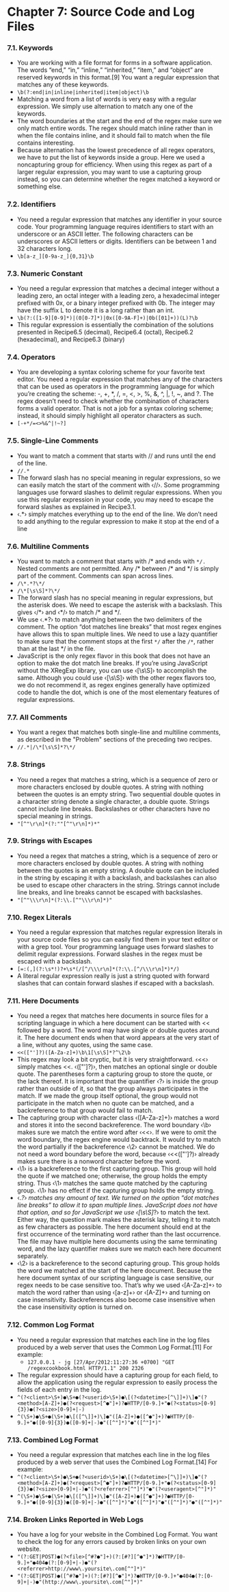 # Chapter 7: Source Code and Log Files

### 7.1. Keywords

- You are working with a file format for forms in a software application. The words “end,” “in,” “inline,” “inherited,” “item,” and “object” are reserved keywords in this format.[9] You want a regular expression that matches any of these keywords.
- `\b(?:end|in|inline|inherited|item|object)\b`
- Matching a word from a list of words is very easy with a regular expression. We simply use alternation to match any one of the keywords. 
- The word boundaries at the start and the end of the regex make sure we only match entire words. The regex should match inline rather than in when the file contains inline, and it should fail to match when the file contains interesting. 
- Because alternation has the lowest precedence of all regex operators, we have to put the list of keywords inside a group. Here we used a noncapturing group for efficiency. When using this regex as part of a larger regular expression, you may want to use a capturing group instead, so you can determine whether the regex matched a keyword or something else.

### 7.2. Identifiers

- You need a regular expression that matches any identifier in your source code. Your programming language requires identifiers to start with an underscore or an ASCII letter. The following characters can be underscores or ASCII letters or digits. Identifiers can be between 1 and 32 characters long.
- `\b[a-z_][0-9a-z_]{0,31}\b`

### 7.3. Numeric Constant

- You need a regular expression that matches a decimal integer without a leading zero, an octal integer with a leading zero, a hexadecimal integer prefixed with 0x, or a binary integer prefixed with 0b. The integer may have the suffix L to denote it is a long rather than an int.
- `\b(?:([1-9][0-9]*)|(0[0-7]*)|0x([0-9A-F]+)|0b([01]+))(L)?\b`
- This regular expression is essentially the combination of the solutions presented in Recipe6.5 (decimal), Recipe6.4 (octal), Recipe6.2 (hexadecimal), and Recipe6.3 (binary)

### 7.4. Operators

- You are developing a syntax coloring scheme for your favorite text editor. You need a regular expression that matches any of the characters that can be used as operators in the programming language for which you’re creating the scheme: -, +, *, /, =, <, >, %, &, ^, |, !, ~, and ?. The regex doesn’t need to check whether the combination of characters forms a valid operator. That is not a job for a syntax coloring scheme; instead, it should simply highlight all operator characters as such.
- `[-+*/=<>%&^|!~?]`

### 7.5. Single-Line Comments

- You want to match a comment that starts with // and runs until the end of the line.
- `//.*`
- The forward slash has no special meaning in regular expressions, so we can easily match the start of the comment with ‹//›. Some programming languages use forward slashes to delimit regular expressions. When you use this regular expression in your code, you may need to escape the forward slashes as explained in Recipe3.1.
- ‹.*› simply matches everything up to the end of the line. We don’t need to add anything to the regular expression to make it stop at the end of a line

### 7.6. Multiline Comments

- You want to match a comment that starts with /* and ends with `*/.` Nested comments are not permitted. Any /* between /* and */ is simply part of the comment. Comments can span across lines.
- `/\*.*?\*/`
- `/\*[\s\S]*?\*/`
- The forward slash has no special meaning in regular expressions, but the asterisk does. We need to escape the asterisk with a backslash. This gives ‹/\*› and ‹\*/› to match /* and */.
- We use ‹.*?› to match anything between the two delimiters of the comment. The option “dot matches line breaks” that most regex engines have allows this to span multiple lines. We need to use a lazy quantifier to make sure that the comment stops at the first `*/` after the `/*`, rather than at the last */ in the file.
- JavaScript is the only regex flavor in this book that does not have an option to make the dot match line breaks. If you’re using JavaScript without the XRegExp library, you can use ‹[\s\S]› to accomplish the same. Although you could use ‹[\s\S]› with the other regex flavors too, we do not recommend it, as regex engines generally have optimized code to handle the dot, which is one of the most elementary features of regular expressions.

### 7.7. All Comments

- You want a regex that matches both single-line and multiline comments, as described in the "Problem" sections of the preceding two recipes.
- `//.*|/\*[\s\S]*?\*/`

### 7.8. Strings 

- You need a regex that matches a string, which is a sequence of zero or more characters enclosed by double quotes. A string with nothing between the quotes is an empty string. Two sequential double quotes in a character string denote a single character, a double quote. Strings cannot include line breaks. Backslashes or other characters have no special meaning in strings.
- `"[^"\r\n]*(?:""[^"\r\n]*)*"`

### 7.9. Strings with Escapes

- You need a regex that matches a string, which is a sequence of zero or more characters enclosed by double quotes. A string with nothing between the quotes is an empty string. A double quote can be included in the string by escaping it with a backslash, and backslashes can also be used to escape other characters in the string. Strings cannot include line breaks, and line breaks cannot be escaped with backslashes.
- `"[^"\\\r\n]*(?:\\.[^"\\\r\n]*)"`

### 7.10. Regex Literals

- You need a regular expression that matches regular expression literals in your source code files so you can easily find them in your text editor or with a grep tool. Your programming language uses forward slashes to delimit regular expressions. Forward slashes in the regex must be escaped with a backslash.
- `[=:(,](?:\s*!)?+\s*(/[^/\\\r\n]*(?:\\.[^/\\\r\n]*)*/)`
- A literal regular expression really is just a string quoted with forward slashes that can contain forward slashes if escaped with a backslash.

### 7.11. Here Documents

- You need a regex that matches here documents in source files for a scripting language in which a here document can be started with << followed by a word. The word may have single or double quotes around it. The here document ends when that word appears at the very start of a line, without any quotes, using the same case.
- `<<(["']?)([A-Za-z]+)\b\1[\s\S]*?^\2\b`
- This regex may look a bit cryptic, but it is very straightforward. ‹<<› simply matches <<. ‹(["']?)›, then matches an optional single or double quote. The parentheses form a capturing group to store the quote, or the lack thereof. It is important that the quantifier ‹?› is inside the group rather than outside of it, so that the group always participates in the match. If we made the group itself optional, the group would not participate in the match when no quote can be matched, and a backreference to that group would fail to match.
- The capturing group with character class ‹([A-Za-z]+)› matches a word and stores it into the second backreference. The word boundary ‹\b› makes sure we match the entire word after ‹<<›. If we were to omit the word boundary, the regex engine would backtrack. It would try to match the word partially if the backreference ‹\2› cannot be matched. We do not need a word boundary before the word, because ‹<<(["']?)› already makes sure there is a nonword character before the word.
- ‹\1› is a backreference to the first capturing group. This group will hold the quote if we matched one; otherwise, the group holds the empty string. Thus ‹\1› matches the same quote matched by the capturing group. ‹\1› has no effect if the capturing group holds the empty string.
- ‹.*?› matches any amount of text. We turned on the option “dot matches line breaks” to allow it to span multiple lines. JavaScript does not have that option, and so for JavaScript we use ‹[\s\S]*?› to match the text. Either way, the question mark makes the asterisk lazy, telling it to match as few characters as possible. The here document should end at the first occurrence of the terminating word rather than the last occurrence. The file may have multiple here documents using the same terminating word, and the lazy quantifier makes sure we match each here document separately.
- ‹\2› is a backreference to the second capturing group. This group holds the word we matched at the start of the here document. Because the here document syntax of our scripting language is case sensitive, our regex needs to be case sensitive too. That’s why we used ‹[A-Za-z]+› to match the word rather than using ‹[a-z]+› or ‹[A-Z]+› and turning on case insensitivity. Backreferences also become case insensitive when the case insensitivity option is turned on.

### 7.12. Common Log Format

- You need a regular expression that matches each line in the log files produced by a web server that uses the Common Log Format.[11] For example:
  - `127.0.0.1 - jg [27/Apr/2012:11:27:36 +0700] "GET /regexcookbook.html HTTP/1.1" 200 2326`
- The regular expression should have a capturing group for each field, to allow the application using the regular expression to easily process the fields of each entry in the log.
- `^(?<client>\S+)●\S+●(?<userid>\S+)●\[(?<datetime>[^\]]+)\]●"(?<method>[A-Z]+)●(?<request>[^●"]+)?●HTTP/[0-9.]+"●(?<status>[0-9]{3})●(?<size>[0-9]+|-)`
- `^(\S+)●\S+●(\S+)●\[([^\]]+)\]●"([A-Z]+)●([^●"]+)?●HTTP/[0-9.]+"●([0-9]{3})●([0-9]+|-)●"([^"]*)"●"([^"]*)"`

### 7.13. Combined Log Format

- You need a regular expression that matches each line in the log files produced by a web server that uses the Combined Log Format.[14] For example:
- `^(?<client>\S+)●\S+●(?<userid>\S+)●\[(?<datetime>[^\]]+)\]●"(?<method>[A-Z]+)●(?<request>[^●"]+)?●HTTP/[0-9.]+"●(?<status>[0-9]{3})●(?<size>[0-9]+|-)●"(?<referrer>[^"]*)"●"(?<useragent>[^"]*)"`
- `^(\S+)●\S+●(\S+)●\[([^\]]+)\]●"([A-Z]+)●([^●"]+)?●HTTP/[0-9.]+"●([0-9]{3})●([0-9]+|-)●"([^"]*)"●"([^"]*)"●"([^"]*)"●"([^"]*)"`

### 7.14. Broken Links Reported in Web Logs

- You have a log for your website in the Combined Log Format. You want to check the log for any errors caused by broken links on your own website.
- `"(?:GET|POST)●(?<file>[^#?●"]+)(?:[#?][^●"]*)?●HTTP/[0-9.]+"●404●(?:[0-9]+|-)●"(?<referrer>http://www\.yoursite\.com[^"]*)"`
- `"(?:GET|POST)●([^#?●"]+)(?:[#?][^●"]*)?●HTTP/[0-9.]+"●404●(?:[0-9]+|-)●"(http://www\.yoursite\.com[^"]*)"`